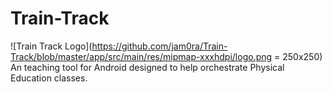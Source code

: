 # Train-Track
![Train Track Logo](https://github.com/jam0ra/Train-Track/blob/master/app/src/main/res/mipmap-xxxhdpi/logo.png = 250x250)
An teaching tool for Android designed to help orchestrate Physical Education classes.
